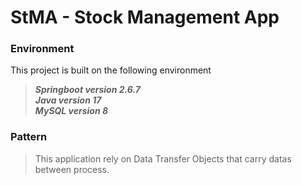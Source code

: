 
# StMA - Stock Management App

### Environment

This project is built on the following environment<br>
> ___Springboot version 2.6.7___<br>
> ___Java version 17___<br>
> ___MySQL version 8___<br>

### Pattern

> This application rely on Data Transfer Objects that carry datas between process.